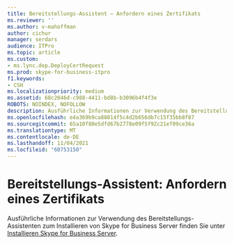 ```yaml
---
title: Bereitstellungs-Assistent – Anfordern eines Zertifikats
ms.reviewer: ''
ms.author: v-mahoffman
author: cichur
manager: serdars
audience: ITPro
ms.topic: article
ms.custom:
- ms.lync.dep.DeployCertRequest
ms.prod: skype-for-business-itpro
f1.keywords:
- CSH
ms.localizationpriority: medium
ms.assetid: 68c2046d-c988-4411-bd8b-b3096b4f4f3e
ROBOTS: NOINDEX, NOFOLLOW
description: Ausführliche Informationen zur Verwendung des Bereitstellungs-Assistenten zum Installieren von Skype for Business Server finden Sie unter Installieren Skype for Business Server.
ms.openlocfilehash: e4a369b9ca88814f5c4d2b656db7c15f35bb8f87
ms.sourcegitcommit: 65a10f80e5dfd67b2778e09f5f92c21ef09ce36a
ms.translationtype: MT
ms.contentlocale: de-DE
ms.lasthandoff: 11/04/2021
ms.locfileid: "60753150"
---
```

# <a name="deployment-wizard-request-a-certificate"></a>Bereitstellungs-Assistent: Anfordern eines Zertifikats
 
Ausführliche Informationen zur Verwendung des Bereitstellungs-Assistenten zum Installieren von Skype for Business Server finden Sie unter [Installieren Skype for Business Server](../../../deploy/install/install.md).
  

